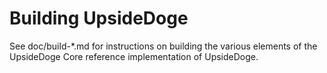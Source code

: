 Building UpsideDoge
================

See doc/build-*.md for instructions on building the various
elements of the UpsideDoge Core reference implementation of UpsideDoge.
